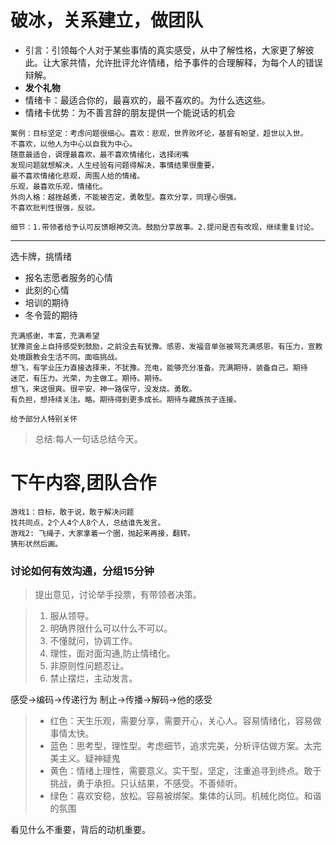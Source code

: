 # 破冰，关系建立，做团队

- 引言：引领每个人对于某些事情的真实感受，从中了解性格，大家更了解彼此。让大家共情，允许批评允许情绪，给予事件的合理解释，为每个人的错误辩解。
- **发个礼物**
- 情绪卡：最适合你的，最喜欢的，最不喜欢的。为什么选这些。
- 情绪卡优势：为不善言辞的朋友提供一个能说话的机会

```agsl
案例：目标坚定：考虑问题很细心。喜欢：悲观，世界败坏论，基督有盼望，超世以入世。
不喜欢，以他人为中心以自我为中心。
随意最适合，调理最喜欢，最不喜欢情绪化，选择闭嘴
发现问题就想解决，人生经验有问题得解决，事情结果很重要，
最不喜欢情绪化悲观，周围人给的情绪。
乐观，最喜欢乐观，情绪化。
外向人格：越挫越勇，不能被否定，勇敢型。喜欢分享，同理心很强。
不喜欢批判性很强，反驳。

细节：1.带领者给予认可反馈眼神交流。鼓励分享故事。2.提问是否有改观，继续重复讨论。
```

---

选卡牌，挑情绪

- 报名志愿者服务的心情
- 此刻的心情
- 培训的期待
- 冬令营的期待

```agsl
充满感谢，丰富，充满希望
犹豫资金上自持感受到鼓励，之前没去有犹豫。感恩，发福音单张被骂充满感恩。有压力，宣教处境跟教会生活不同。面临挑战。
想飞，有学业压力直接选择来，不犹豫。充电，能够充分准备。充满期待，装备自己。期待
迷茫，有压力。光荣，为主做工。期待。期待。
想飞，来这很爽。很平安，神一路保守，没发烧。勇敢。
有负担，想持续关注。略。期待得到更多成长。期待与藏族孩子连接。

给予部分人特别关怀
```

> 总结:每人一句话总结今天。

# 下午内容,团队合作

```agsl
游戏1：目标，敢于说，敢于解决问题
找共同点，2个人4个人8个人，总结谁先发言。
游戏2: 飞绳子，大家拿着一个圈，抛起来再接，翻转。
猜形状然后画。
```

### 讨论如何有效沟通，分组15分钟

> 提出意见，讨论举手投票，有带领者决策。

> 1. 服从领导。
> 2. 明确界限什么可以什么不可以。
> 3. 不懂就问，协调工作。
> 4. 理性，面对面沟通,防止情绪化。
> 5. 非原则性问题忍让。
> 6. 禁止摆烂，主动发言。

感受->编码->传递行为 制止->传播->解码->他的感受

> - 红色：天生乐观，需要分享，需要开心，关心人。容易情绪化，容易做事情太快。
> - 蓝色：思考型，理性型。考虑细节，追求完美，分析评估做方案。太完美主义。疑神疑鬼
> - 黄色：情绪上理性，需要意义。实干型，坚定，注重追寻到终点。敢于挑战，勇于承担。只认结果，不感受。不善倾听。
> - 绿色：喜欢安稳，放松。容易被绑架。集体的认同。机械化岗位。和谐的氛围

看见什么不重要，背后的动机重要。